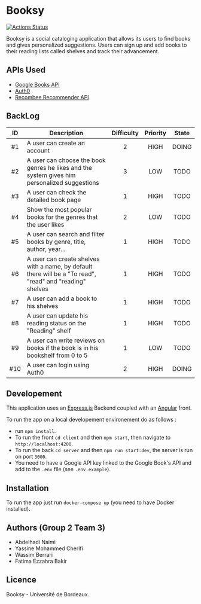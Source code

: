 # Booksy

[![Actions Status](https://github.com/abdelhadinaimi/booksy/workflows/build/badge.svg)](https://github.com/abdelhadinaimi/booksy/actions)

Booksy is a social cataloging application that allows its users to find books and gives personalized suggestions. Users can sign up and add books to their reading lists called shelves and track their advancement.

## APIs Used
- [Google Books API](https://developers.google.com/books)
- [Auth0](http://auth0.com/)
- [Recombee Recommender API](https://www.recombee.com/)

## BackLog

| ID | Description | Difficulty | Priority  | State |
|:-:|--|:-:|:-:|:-:|
| #1 | A user can create an account | 2 | HIGH | DOING |
| #2 | A user can choose the book genres he likes and the system gives him personalized suggestions | 3 | LOW | TODO |
| #3 | A user can check the detailed book page| 1 | HIGH | TODO |
| #4 | Show the most popular books for the genres that the user likes | 2 | LOW | TODO |
| #5 | A user can search and filter books by genre, title, author, year...| 1 | HIGH | TODO |
| #6 | A user can create shelves with a name, by default there will be a "To read", "read" and "reading" shelves| 1 | HIGH | TODO |
| #7 | A user can add a book to his shelves| 1 | HIGH | TODO |
| #8|  A user can update his reading status on the "Reading" shelf| 1 | HIGH | TODO |
| #9 | A user can write reviews on books if the book is in his bookshelf from 0 to 5 | 1 | LOW | TODO |
| #10 | A user can login using Auth0| 2 | HIGH | DOING |

## Developement
This application uses an [Express.js](https://expressjs.com/) Backend coupled with an [Angular](https://angular.io/) front.

To run the app on a local developement environement do as follows :
- run `npm install`.
- To run the front `cd client` and then `npm start`, then navigate to `http://localhost:4200`.
- To run the back `cd server` and then `npm run start:dev`, the server is run on port `3000`.
- You need to have a Google API key linked to the Google Book's API and add to the `.env` file (see `.env.example`).

## Installation
To run the app just run `docker-compose up`  (you need to have Docker installed).


## Authors (Group 2 Team 3)
- Abdelhadi Naimi
- Yassine Mohammed Cherifi
- Wassim Berrari
- Fatima Ezzahra Bakir

## Licence
Booksy - Université de Bordeaux.

